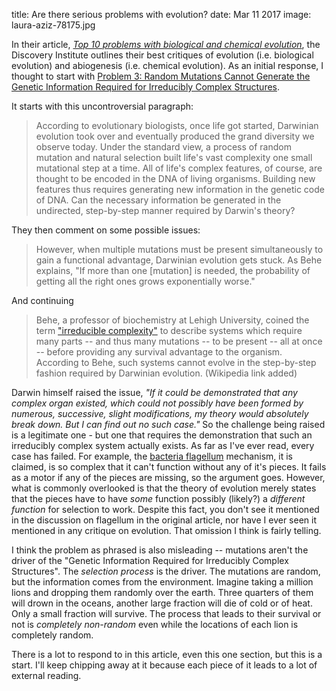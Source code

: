 title: Are there serious problems with evolution?
date: Mar 11 2017
image: laura-aziz-78175.jpg


In their article, [*Top 10 problems with biological and chemical evolution*](http://www.discovery.org/a/24041), the Discovery Institute outlines their best critiques of evolution (i.e. biological evolution) and abiogenesis (i.e. chemical evolution).  As an initial response, I thought to start with [Problem 3: Random Mutations Cannot Generate the Genetic Information Required for Irreducibly Complex Structures](http://www.discovery.org/a/24041#problem3).  

It starts with this uncontroversial paragraph:

> According to evolutionary biologists, once life got started, Darwinian evolution took over and eventually produced the grand diversity we observe today. Under the standard view, a process of random mutation and natural selection built life's vast complexity one small mutational step at a time. All of life's complex features, of course, are thought to be encoded in the DNA of living organisms. Building new features thus requires generating new information in the genetic code of DNA. Can the necessary information be generated in the undirected, step-by-step manner required by Darwin's theory?

They then comment on some possible issues:

> However, when multiple mutations must be present simultaneously to gain a functional advantage, Darwinian evolution gets stuck. As Behe explains, "If more than one [mutation] is needed, the probability of getting all the right ones grows exponentially worse."

And continuing

> Behe, a professor of biochemistry at Lehigh University, coined the term ["irreducible complexity"](https://en.wikipedia.org/wiki/Irreducible_complexity) to describe systems which require many parts -- and thus many mutations -- to be present -- all at once -- before providing any survival advantage to the organism. According to Behe, such systems cannot evolve in the step-by-step fashion required by Darwinian evolution. (Wikipedia link added)

Darwin himself raised the issue, *"If it could be demonstrated that any complex organ existed, which could not possibly have been formed by numerous, successive, slight modifications, my theory would absolutely break down. But I can find out no such case."*  So the challenge being raised is a legitimate one - but one that requires the demonstration that such an irreducibly complex system actually exists.  As far as I've ever read, every case has failed.  For example, the [bacteria flagellum](https://en.wikipedia.org/wiki/Irreducible_complexity#Flagella) mechanism, it is claimed, is so complex that it can't function without any of it's pieces.  It fails as a motor if any of the pieces are missing, so the argument goes.  However, what is commonly overlooked is that the theory of evolution merely states that the pieces have to have *some* function possibly (likely?) a *different function* for selection to work.  Despite this fact, you don't see it mentioned in the discussion on flagellum in the original article, nor have I ever seen it mentioned in any critique on evolution.  That omission I think is fairly telling. 

I think the problem as phrased is also misleading -- mutations aren't the driver of the "Genetic Information Required for Irreducibly Complex Structures".  The *selection process* is the driver.  The mutations are random, but the information comes from the environment. Imagine taking a million lions and dropping them randomly over the earth.  Three quarters of them will drown in the oceans, another large fraction will die of cold or of heat. Only a small fraction will survive. The process that leads to their survival or not is *completely non-random* even while the locations of each lion is completely random.

There is a lot to respond to in this article, even this one section, but this is a start.  I'll keep chipping away at it because each piece of it leads to a lot of external reading.  



